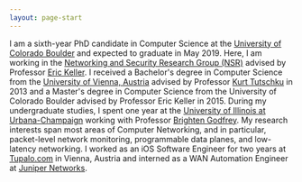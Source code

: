 ```yaml
---
layout: page-start
---
```


I am a sixth-year PhD candidate in Computer Science at the [University of Colorado Boulder](http://www.colorado.edu) and expected to graduate in May 2019. Here, I am working in the [Networking and Security Research Group (NSR)](http://nsr.colorado.edu) advised by Professor [Eric Keller](http://ngn.cs.colorado.edu/~ekeller/). I received a Bachelor's degree in Computer Science from the [University of Vienna, Austria](http://www.univie.ac.at) advised by Professor [Kurt Tutschku](https://scholar.google.com/citations?user=aXFXhGsAAAAJ&hl=en) in 2013 and a Master's degree in Computer Science from the University of Colorado Boulder advised by Professor Eric Keller in 2015. During my undergraduate studies, I spent one year at the [University of Illinois at Urbana-Champaign](http://www.illinois.edu) working with Professor [Brighten Godfrey](http://pbg.cs.illinois.edu). My research interests span most areas of Computer Networking, and in particular, packet-level network monitoring, programmable data planes, and low-latency networking. I worked as an iOS Software Engineer for two years at [Tupalo.com](http://www.tupalo.com) in Vienna, Austria and interned as a WAN Automation Engineer at [Juniper Networks](http://www.juniper.net).
